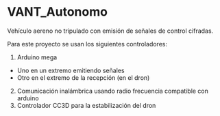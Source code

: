 # VANT_Autonomo
Vehículo aereno no tripulado con emisión de señales de control cifradas.

Para este proyecto se usan los siguientes controladores:
1. Arduino mega
+ Uno en un extremo emitiendo señales
+ Otro en el extremo de la recepción (en el dron)
2. Comunicación inalámbrica usando radio frecuencia compatible con arduino
3. Controlador CC3D para la estabilización del dron
